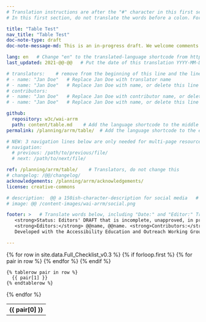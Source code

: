 ```yaml
---
# Translation instructions are after the "#" character in this first section. They are comments that do not show up in the web page. You do not need to translate the instructions after #.
# In this first section, do not translate the words before a colon. For example, do not translate "title:". Do translate the text after "title:".

title: "Table Test"
nav_title: "Table Test"
doc-note-type: draft
doc-note-message-md: This is an in-progress draft. We welcome comments via GitHub or email from the [links below](#helpimprove).

lang: en   # Change "en" to the translated-language shortcode from https://www.iana.org/assignments/language-subtag-registry/language-subtag-registry
last_updated: 2021-@@-@@   # Put the date of this translation YYYY-MM-DD (with month in the middle)

# translators:    # remove from the beginning of this line and the lines below: "# " (the hash sign and the space)
# - name: "Jan Doe"   # Replace Jan Doe with translator name
# - name: "Jan Doe"   # Replace Jan Doe with name, or delete this line if not multiple translators
# contributors:
# - name: "Jan Doe"   # Replace Jan Doe with contributor name, or delete this line if none
# - name: "Jan Doe"   # Replace Jan Doe with name, or delete this line if not multiple contributors

github:
  repository: w3c/wai-arrm
  path: content/table.md    # Add the language shortcode to the middle of the filename, for example: content/index.fr.md
permalink: /planning/arrm/table/  # Add the language shortcode to the end, with no slash at end, for example: /planning/arrm/fr

# NEW: 3 navigation lines below are only needed for multi-page resources where you have previous and next at the bottom. If so, un-comment them; otherwise delete these lines.
# navigation:
  # previous: /path/to/previous/file/
  # next: /path/to/next/file/

ref: /planning/arrm/table/    # Translators, do not change this
# changelog: /@@/changelog/
acknowledgements: /planning/arrm/acknowledgements/
license: creative-commons

# description:  @@ a 150ish-character-description for social media   # translate the description
# image: @@ /content-images/wai-arrm/social.png

footer: >   # Translate words below, including "Date:" and "Editor:" Translate the Working Group name. Leave the Working Group acronym in English. Do *not* change the dates in the footer below.
   <strong>Status: Editors' DRAFT that is incomplete, unapproved, in progress </strong></p>
   <strong>Editors:</strong> @@name, @@name. <strong>Contributors:</strong> @@name, @@name, and <a href=”https://www.w3.org/groups/wg/@@wg/participants”>participants of the @@WG</a>. ACKNOWLEDGEMENTS lists additional contributors. </p>
   Developed with the Accessibility Education and Outreach Working Group (<a href="http://www.w3.org/WAI/EO/">EOWG</a>).</p>

---
```


<table>
  {% for row in site.data.Full_Checklist_v0.3 %}
    {% if forloop.first %}
    <tr>
      {% for pair in row %}
        <th>{{ pair[0] }}</th>
      {% endfor %}
    </tr>
    {% endif %}

    {% tablerow pair in row %}
      {{ pair[1] }}
    {% endtablerow %}
  {% endfor %}
</table>
